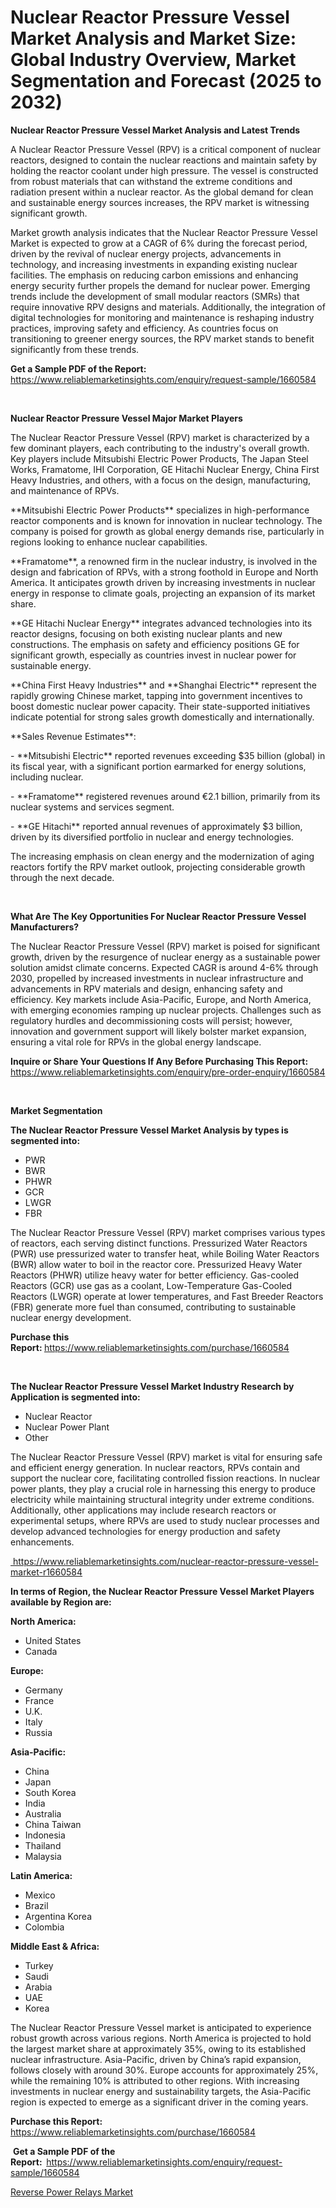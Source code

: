 <p><h1>Nuclear Reactor Pressure Vessel Market Analysis and Market Size: Global Industry Overview, Market Segmentation and Forecast (2025 to 2032)</h1></p><p><strong>Nuclear Reactor Pressure Vessel Market Analysis and Latest Trends</strong></p>
<p><p>A Nuclear Reactor Pressure Vessel (RPV) is a critical component of nuclear reactors, designed to contain the nuclear reactions and maintain safety by holding the reactor coolant under high pressure. The vessel is constructed from robust materials that can withstand the extreme conditions and radiation present within a nuclear reactor. As the global demand for clean and sustainable energy sources increases, the RPV market is witnessing significant growth.</p><p>Market growth analysis indicates that the Nuclear Reactor Pressure Vessel Market is expected to grow at a CAGR of 6% during the forecast period, driven by the revival of nuclear energy projects, advancements in technology, and increasing investments in expanding existing nuclear facilities. The emphasis on reducing carbon emissions and enhancing energy security further propels the demand for nuclear power. Emerging trends include the development of small modular reactors (SMRs) that require innovative RPV designs and materials. Additionally, the integration of digital technologies for monitoring and maintenance is reshaping industry practices, improving safety and efficiency. As countries focus on transitioning to greener energy sources, the RPV market stands to benefit significantly from these trends.</p></p>
<p><strong>Get a Sample PDF of the Report:&nbsp;</strong> <a href="https://www.reliablemarketinsights.com/enquiry/request-sample/1660584?utm_campaign=3204&utm_medium=2&utm_source=Github&utm_content=ia&utm_term=07042025&utm_id=nuclear-reactor-pressure-vessel">https://www.reliablemarketinsights.com/enquiry/request-sample/1660584</a></p>
<p>&nbsp;</p>
<p><strong>Nuclear Reactor Pressure Vessel Major Market Players</strong></p>
<p><p>The Nuclear Reactor Pressure Vessel (RPV) market is characterized by a few dominant players, each contributing to the industry's overall growth. Key players include Mitsubishi Electric Power Products, The Japan Steel Works, Framatome, IHI Corporation, GE Hitachi Nuclear Energy, China First Heavy Industries, and others, with a focus on the design, manufacturing, and maintenance of RPVs.</p><p>**Mitsubishi Electric Power Products** specializes in high-performance reactor components and is known for innovation in nuclear technology. The company is poised for growth as global energy demands rise, particularly in regions looking to enhance nuclear capabilities.</p><p>**Framatome**, a renowned firm in the nuclear industry, is involved in the design and fabrication of RPVs, with a strong foothold in Europe and North America. It anticipates growth driven by increasing investments in nuclear energy in response to climate goals, projecting an expansion of its market share.</p><p>**GE Hitachi Nuclear Energy** integrates advanced technologies into its reactor designs, focusing on both existing nuclear plants and new constructions. The emphasis on safety and efficiency positions GE for significant growth, especially as countries invest in nuclear power for sustainable energy.</p><p>**China First Heavy Industries** and **Shanghai Electric** represent the rapidly growing Chinese market, tapping into government incentives to boost domestic nuclear power capacity. Their state-supported initiatives indicate potential for strong sales growth domestically and internationally.</p><p>**Sales Revenue Estimates**: </p><p>- **Mitsubishi Electric** reported revenues exceeding $35 billion (global) in its fiscal year, with a significant portion earmarked for energy solutions, including nuclear.</p><p>- **Framatome** registered revenues around €2.1 billion, primarily from its nuclear systems and services segment.</p><p>- **GE Hitachi** reported annual revenues of approximately $3 billion, driven by its diversified portfolio in nuclear and energy technologies.</p><p>The increasing emphasis on clean energy and the modernization of aging reactors fortify the RPV market outlook, projecting considerable growth through the next decade.</p></p>
<p>&nbsp;</p>
<p><strong>What Are The Key Opportunities For Nuclear Reactor Pressure Vessel Manufacturers?</strong></p>
<p><p>The Nuclear Reactor Pressure Vessel (RPV) market is poised for significant growth, driven by the resurgence of nuclear energy as a sustainable power solution amidst climate concerns. Expected CAGR is around 4-6% through 2030, propelled by increased investments in nuclear infrastructure and advancements in RPV materials and design, enhancing safety and efficiency. Key markets include Asia-Pacific, Europe, and North America, with emerging economies ramping up nuclear projects. Challenges such as regulatory hurdles and decommissioning costs will persist; however, innovation and government support will likely bolster market expansion, ensuring a vital role for RPVs in the global energy landscape.</p></p>
<p><strong>Inquire or Share Your Questions If Any Before Purchasing This Report:</strong> <a href="https://www.reliablemarketinsights.com/enquiry/pre-order-enquiry/1660584?utm_campaign=3204&utm_medium=2&utm_source=Github&utm_content=ia&utm_term=07042025&utm_id=nuclear-reactor-pressure-vessel">https://www.reliablemarketinsights.com/enquiry/pre-order-enquiry/1660584</a></p>
<p>&nbsp;</p>
<p><strong>Market Segmentation</strong></p>
<p><strong>The Nuclear Reactor Pressure Vessel Market Analysis by types is segmented into:</strong></p>
<p><ul><li>PWR</li><li>BWR</li><li>PHWR</li><li>GCR</li><li>LWGR</li><li>FBR</li></ul></p>
<p><p>The Nuclear Reactor Pressure Vessel (RPV) market comprises various types of reactors, each serving distinct functions. Pressurized Water Reactors (PWR) use pressurized water to transfer heat, while Boiling Water Reactors (BWR) allow water to boil in the reactor core. Pressurized Heavy Water Reactors (PHWR) utilize heavy water for better efficiency. Gas-cooled Reactors (GCR) use gas as a coolant, Low-Temperature Gas-Cooled Reactors (LWGR) operate at lower temperatures, and Fast Breeder Reactors (FBR) generate more fuel than consumed, contributing to sustainable nuclear energy development.</p></p>
<p><strong>Purchase this Report:&nbsp;</strong><a href="https://www.reliablemarketinsights.com/purchase/1660584?utm_campaign=3204&utm_medium=2&utm_source=Github&utm_content=ia&utm_term=07042025&utm_id=nuclear-reactor-pressure-vessel">https://www.reliablemarketinsights.com/purchase/1660584</a></p>
<p>&nbsp;</p>
<p><strong>The Nuclear Reactor Pressure Vessel Market Industry Research by Application is segmented into:</strong></p>
<p><ul><li>Nuclear Reactor</li><li>Nuclear Power Plant</li><li>Other</li></ul></p>
<p><p>The Nuclear Reactor Pressure Vessel (RPV) market is vital for ensuring safe and efficient energy generation. In nuclear reactors, RPVs contain and support the nuclear core, facilitating controlled fission reactions. In nuclear power plants, they play a crucial role in harnessing this energy to produce electricity while maintaining structural integrity under extreme conditions. Additionally, other applications may include research reactors or experimental setups, where RPVs are used to study nuclear processes and develop advanced technologies for energy production and safety enhancements.</p></p>
<p><a href="https://www.reliablemarketinsights.com/nuclear-reactor-pressure-vessel-market-r1660584?utm_campaign=3204&utm_medium=2&utm_source=Github&utm_content=ia&utm_term=07042025&utm_id=nuclear-reactor-pressure-vessel">&nbsp;https://www.reliablemarketinsights.com/nuclear-reactor-pressure-vessel-market-r1660584</a></p>
<p><strong>In terms of Region, the Nuclear Reactor Pressure Vessel Market Players available by Region are:</strong></p>
<p>
    <p> <strong> North America: </strong>
        <ul>
            <li>United States</li>
            <li>Canada</li>
        </ul>
        </p> 
    <p> <strong> Europe: </strong>
        <ul>
            <li>Germany</li>
            <li>France</li>
            <li>U.K.</li>
            <li>Italy</li>
            <li>Russia</li>
        </ul>
        </p> 
    <p> <strong> Asia-Pacific: </strong>
        <ul>
            <li>China</li>
            <li>Japan</li>
            <li>South Korea</li>
            <li>India</li>
            <li>Australia</li>
            <li>China Taiwan</li>
            <li>Indonesia</li>
            <li>Thailand</li>
            <li>Malaysia</li>
        </ul>
        </p> 
    <p> <strong> Latin America: </strong>
        <ul>
            <li>Mexico</li>
            <li>Brazil</li>
            <li>Argentina Korea</li>
            <li>Colombia</li>
        </ul>
        </p> 
    <p> <strong> Middle East & Africa: </strong>
        <ul>
            <li>Turkey</li>
            <li>Saudi</li>
            <li>Arabia</li>
            <li>UAE</li>
            <li>Korea</li>
        </ul>
    </p>
    </p>
<p><p>The Nuclear Reactor Pressure Vessel market is anticipated to experience robust growth across various regions. North America is projected to hold the largest market share at approximately 35%, owing to its established nuclear infrastructure. Asia-Pacific, driven by China’s rapid expansion, follows closely with around 30%. Europe accounts for approximately 25%, while the remaining 10% is attributed to other regions. With increasing investments in nuclear energy and sustainability targets, the Asia-Pacific region is expected to emerge as a significant driver in the coming years.</p></p>
<p><strong>Purchase this Report: </strong><a href="https://www.reliablemarketinsights.com/purchase/1660584?utm_campaign=3204&utm_medium=2&utm_source=Github&utm_content=ia&utm_term=07042025&utm_id=nuclear-reactor-pressure-vessel">https://www.reliablemarketinsights.com/purchase/1660584</a></p>
<p>&nbsp;<strong>Get a Sample PDF of the Report:&nbsp;&nbsp;</strong><a href="https://www.reliablemarketinsights.com/enquiry/request-sample/1660584?utm_campaign=3204&utm_medium=2&utm_source=Github&utm_content=ia&utm_term=07042025&utm_id=nuclear-reactor-pressure-vessel">https://www.reliablemarketinsights.com/enquiry/request-sample/1660584</a></p>
<p><strong></strong></p>
<p><p><a href="https://github.com/awalinfucci/Market-Research-Report-List-1/blob/main/reverse-power-relays-market.md?utm_campaign=3204&utm_medium=2&utm_source=Github&utm_content=ia&utm_term=07042025&utm_id=nuclear-reactor-pressure-vessel">Reverse Power Relays Market</a></p></p>